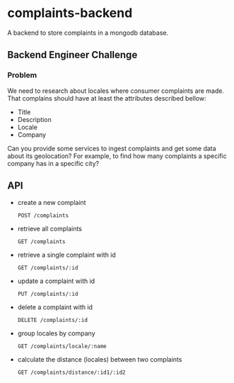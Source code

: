 # complaints-backend
A backend to store complaints in a mongodb database.

## Backend Engineer Challenge

### Problem

We need to research about locales where consumer complaints are made. That complains should have at least the attributes described bellow:

 - Title
 - Description
 - Locale
 - Company

Can you provide some services to ingest complaints and get some data about its geolocation? For example, to find how many complaints a specific company has in a specific city?

## API

- create a new complaint
    
    `POST /complaints`

- retrieve all complaints
    
    `GET /complaints`

- retrieve a single complaint with id
   
   `GET /complaints/:id`

- update a complaint with id

    `PUT /complaints/:id`

- delete a complaint with id
   
   `DELETE /complaints/:id`

- group locales by company
    
    `GET /complaints/locale/:name`

- calculate the distance (locales) between two complaints

    `GET /complaints/distance/:id1/:id2`

